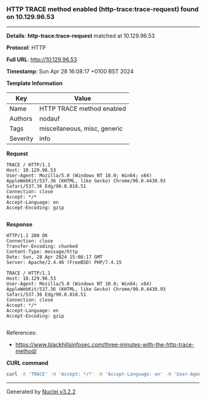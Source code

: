 ### HTTP TRACE method enabled (http-trace:trace-request) found on 10.129.96.53

----
**Details**: **http-trace:trace-request** matched at 10.129.96.53

**Protocol**: HTTP

**Full URL**: http://10.129.96.53

**Timestamp**: Sun Apr 28 16:08:17 +0100 BST 2024

**Template Information**

| Key | Value |
| --- | --- |
| Name | HTTP TRACE method enabled |
| Authors | nodauf |
| Tags | miscellaneous, misc, generic |
| Severity | info |

**Request**
```http
TRACE / HTTP/1.1
Host: 10.129.96.53
User-Agent: Mozilla/5.0 (Windows NT 10.0; Win64; x64) AppleWebKit/537.36 (KHTML, like Gecko) Chrome/90.0.4430.93 Safari/537.36 Edg/90.0.818.51
Connection: close
Accept: */*
Accept-Language: en
Accept-Encoding: gzip


```

**Response**
```http
HTTP/1.1 200 OK
Connection: close
Transfer-Encoding: chunked
Content-Type: message/http
Date: Sun, 28 Apr 2024 15:08:17 GMT
Server: Apache/2.4.46 (FreeBSD) PHP/7.4.15

TRACE / HTTP/1.1
Host: 10.129.96.53
User-Agent: Mozilla/5.0 (Windows NT 10.0; Win64; x64) AppleWebKit/537.36 (KHTML, like Gecko) Chrome/90.0.4430.93 Safari/537.36 Edg/90.0.818.51
Connection: close
Accept: */*
Accept-Language: en
Accept-Encoding: gzip


```

References: 
- https://www.blackhillsinfosec.com/three-minutes-with-the-http-trace-method/

**CURL command**
```sh
curl -X 'TRACE' -H 'Accept: */*' -H 'Accept-Language: en' -H 'User-Agent: Mozilla/5.0 (Windows NT 10.0; Win64; x64) AppleWebKit/537.36 (KHTML, like Gecko) Chrome/90.0.4430.93 Safari/537.36 Edg/90.0.818.51' 'http://10.129.96.53'
```

----

Generated by [Nuclei v3.2.2](https://github.com/projectdiscovery/nuclei)
